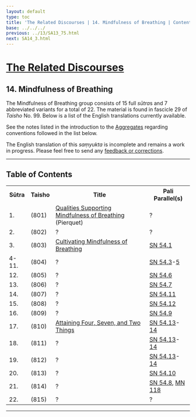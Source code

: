 ```yaml
---
layout: default
type: toc
title: 'The Related Discourses | 14. Mindfulness of Breathing | Contents'
base: ../../../
previous: ../13/SA13_75.html
next: SA14_3.html
---
```


<h1><a href="../index.html">The Related Discourses</a></h1>
<h2>14. Mindfulness of Breathing</h2>

<div class="intro"><p>The Mindfulness of Breathing group consists of 15 full <em>sūtra</em>s and 7 abbreviated variants for a total of 22. The material is found in fascicle 29 of <cite>Taisho</cite> No. 99. Below is a list of the English translations currently available.</p>

<p>See the notes listed in the introduction to the <a href="../01/index.html" target="_blank">Aggregates</a> regarding conventions followed in the list below.</p>

<p>The English translation of this <em>saṃyukta</em> is incomplete and remains a work in progress. Please feel free to send any <a href="mailto:dharmapearls1@gmail.com">feedback or corrections</a>.</p></div>

<hr/>

<h2>Table of Contents</h2>

<table class="ma-toc">
  <th>Sūtra</th>
  <th>Taisho</th>
  <th>Title</th>
  <th>Pali Parallel(s)</th>
  <tr>
    <td>1.</td>
    <td>(801)</td>
    <td><a href="https://suttacentral.net/sa801/en/pierquet" target="_blank">Qualities Supporting Mindfulness of Breathing</a> (Pierquet)</td>
    <td><a href="https://suttacentral.net/" target="_blank"></a>?</td>
  </tr>
  <tr>
    <td>2.</td>
    <td>(802)</td>
    <td><a href="SA14_2.html"></a>?</td>
    <td><a href="https://suttacentral.net/" target="_blank"></a>?</td>
  </tr>
  <tr>
    <td>3.</td>
    <td>(803)</td>
    <td><a href="SA14_3.html">Cultivating Mindfulness of Breathing</a></td>
    <td><a href="https://suttacentral.net/sn54.1" target="_blank">SN 54.1</a></td>
  </tr>
  <tr>
    <td>4-11.</td>
    <td>(804)</td>
    <td><a href="SA14_4-11.html"></a>?</td>
    <td><a href="https://suttacentral.net/sn54.3" target="_blank">SN 54.3</a>-<a href="https://suttacentral.net/sn54.5" target="_blank">5</a></td>
  </tr>
  <tr>
    <td>12.</td>
    <td>(805)</td>
    <td><a href="SA14_12.html"></a>?</td>
    <td><a href="https://suttacentral.net/sn54.6" target="_blank">SN 54.6</a></td>
  </tr>
  <tr>
    <td>13.</td>
    <td>(806)</td>
    <td><a href="SA14_13.html"></a>?</td>
    <td><a href="https://suttacentral.net/sn54.7" target="_blank">SN 54.7</a></td>
  </tr>
  <tr>
    <td>14.</td>
    <td>(807)</td>
    <td><a href="SA14_14.html"></a>?</td>
    <td><a href="https://suttacentral.net/sn54.11" target="_blank">SN 54.11</a></td>
  </tr>
  <tr>
    <td>15.</td>
    <td>(808)</td>
    <td><a href="SA14_15.html"></a>?</td>
    <td><a href="https://suttacentral.net/sn54.12" target="_blank">SN 54.12</a></td>
  </tr>
  <tr>
    <td>16.</td>
    <td>(809)</td>
    <td><a href="SA14_16.html"></a>?</td>
    <td><a href="https://suttacentral.net/sn54.9" target="_blank">SN 54.9</a></td>
  </tr>
  <tr>
    <td>17.</td>
    <td>(810)</td>
    <td><a href="SA14_17.html">Attaining Four, Seven, and Two Things</a></td>
    <td><a href="https://suttacentral.net/sn54.13" target="_blank">SN 54.13</a>-<a href="https://suttacentral.net/sn54.14" target="_blank">14</a></td>
  </tr>
  <tr>
    <td>18.</td>
    <td>(811)</td>
    <td><a href="SA14_18.html"></a>?</td>
    <td><a href="https://suttacentral.net/sn54.13" target="_blank">SN 54.13</a>-<a href="https://suttacentral.net/sn54.14" target="_blank">14</a></td>
  </tr>
  <tr>
    <td>19.</td>
    <td>(812)</td>
    <td><a href="SA14_19.html"></a>?</td>
    <td><a href="https://suttacentral.net/sn54.13" target="_blank">SN 54.13</a>-<a href="https://suttacentral.net/sn54.14" target="_blank">14</a></td>
  </tr>
  <tr>
    <td>20.</td>
    <td>(813)</td>
    <td><a href="SA14_20.html"></a>?</td>
    <td><a href="https://suttacentral.net/sn54.10" target="_blank">SN 54.10</a></td>
  </tr>
  <tr>
    <td>21.</td>
    <td>(814)</td>
    <td><a href="SA14_21.html"></a>?</td>
    <td><a href="https://suttacentral.net/sn54.8" target="_blank">SN 54.8</a>, <a href="https://suttacentral.net/mn118" target="_blank">MN 118</a></td>
  </tr>
  <tr>
    <td>22.</td>
    <td>(815)</td>
    <td><a href="SA14_22.html"></a>?</td>
    <td><a href="https://suttacentral.net/" target="_blank"></a>?</td>
  </tr>
</table>

<hr/>
